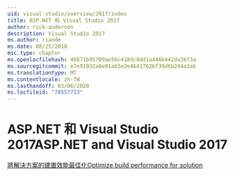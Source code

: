 ```yaml
---
uid: visual-studio/overview/2017/index
title: ASP.NET 和 Visual Studio 2017
author: rick-anderson
description: Visual Studio 2017
ms.author: riande
ms.date: 08/25/2018
msc.type: chapter
ms.openlocfilehash: 46871b95709ae56c418dc8dd1a4466442da3bf3a
ms.sourcegitcommit: e7e91932a6e91a63e2e46417626f39d6b244a3ab
ms.translationtype: MT
ms.contentlocale: zh-TW
ms.lasthandoff: 03/06/2020
ms.locfileid: "78557733"
---
```

# <a name="aspnet-and-visual-studio-2017"></a><span data-ttu-id="ce574-103">ASP.NET 和 Visual Studio 2017</span><span class="sxs-lookup"><span data-stu-id="ce574-103">ASP.NET and Visual Studio 2017</span></span>

[<span data-ttu-id="ce574-104">將解決方案的建置效能最佳化</span><span class="sxs-lookup"><span data-stu-id="ce574-104">Optimize build performance for solution</span></span>](xref:visual-studio/overview/2017/optimize-build-perf)